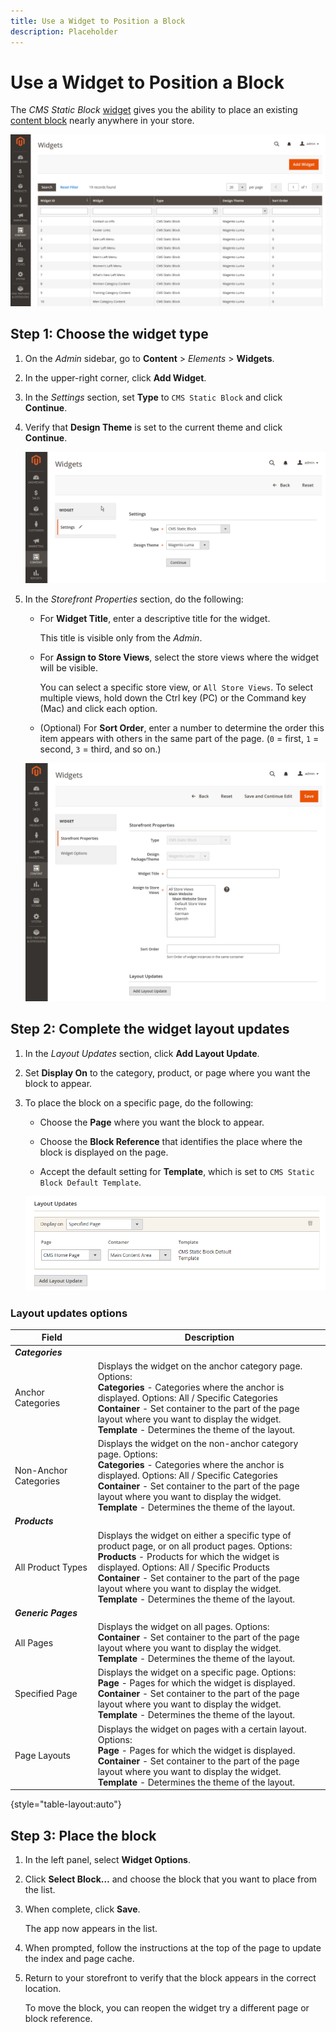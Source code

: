 ```yaml
---
title: Use a Widget to Position a Block
description: Placeholder
---
```

# Use a Widget to Position a Block

The _CMS Static Block_ [widget](widgets.md) gives you the ability to place an existing [content block](blocks.md) nearly anywhere in your store.

![Widgets list](./assets/widgets.png)<!-- zoom -->

## Step 1: Choose the widget type

1. On the _Admin_ sidebar, go to **Content** > _Elements_ > **Widgets**.

1. In the upper-right corner, click **Add Widget**.

1. In the _Settings_ section, set **Type** to `CMS Static Block` and click **Continue**.

1. Verify that **Design Theme** is set to the current theme and click **Continue**.

   ![Widget settings](./assets/widget-settings.png)<!-- zoom -->

1. In the _Storefront Properties_ section, do the following:

   - For **Widget Title**, enter a descriptive title for the widget.

      This title is visible only from the _Admin_.

   - For **Assign to Store Views**, select the store views where the widget will be visible.

      You can select a specific store view, or `All Store Views`. To select multiple views, hold down the Ctrl key (PC) or the Command key (Mac) and click each option.

   - (Optional) For **Sort Order**, enter a number to determine the order this item appears with others in the same part of the page. (`0` = first, `1` = second, `3` = third, and so on.)

   ![Widget storefront properties](./assets/widget-storefront-properties.png)<!-- zoom -->

## Step 2: Complete the widget layout updates

1. In the _Layout Updates_ section, click **Add Layout Update**.

1. Set **Display On** to the category, product, or page where you want the block to appear.

1. To place the block on a specific page, do the following:

   - Choose the **Page** where you want the block to appear.

   - Choose the **Block Reference** that identifies the place where the block is displayed on the page.

   - Accept the default setting for **Template**, which is set to `CMS Static Block Default Template`.

   ![Widget layout updates](./assets/widget-layout-update-home-page.png)<!-- zoom -->

### Layout updates options

|Field|Description|
|--- |--- |
|**_Categories_**||
|Anchor Categories|Displays the widget on the anchor category page. Options:<br/>**Categories** - Categories where the anchor is displayed. Options: All / Specific Categories<br/>**Container** - Set container to the part of the page layout where you want to display the widget.<br/>**Template** - Determines the theme of the layout.|
|Non-Anchor Categories|Displays the widget on the non-anchor category page. Options:<br/>**Categories** - Categories where the anchor is displayed. Options: All / Specific Categories<br/>**Container** - Set container to the part of the page layout where you want to display the widget.<br/>**Template** - Determines the theme of the layout.|
|**_Products_**||
|All Product Types|Displays the widget on either a specific type of product page, or on all product pages. Options:<br/>**Products** - Products for which the widget is displayed. Options: All / Specific Products<br/>**Container** - Set container to the part of the page layout where you want to display the widget.<br/>**Template** - Determines the theme of the layout.|
|**_Generic Pages_**||
|All Pages|Displays the widget on all pages. Options:<br/>**Container** - Set container to the part of the page layout where you want to display the widget.<br/>**Template** - Determines the theme of the layout.|
|Specified Page|Displays the widget on a specific page. Options:<br/>**Page** - Pages for which the widget is displayed.<br/>**Container** - Set container to the part of the page layout where you want to display the widget.<br/>**Template** - Determines the theme of the layout.|
|Page Layouts|Displays the widget on pages with a certain layout. Options:<br/>**Page** - Pages for which the widget is displayed.<br/>**Container** - Set container to the part of the page layout where you want to display the widget.<br/>**Template** - Determines the theme of the layout.|

{style="table-layout:auto"}

## Step 3: Place the block

1. In the left panel, select **Widget Options**.

1. Click **Select Block…** and choose the block that you want to place from the list.

1. When complete, click **Save**.

   The app now appears in the list.

1. When prompted, follow the instructions at the top of the page to update the index and page cache.

1. Return to your storefront to verify that the block appears in the correct location.

   To move the block, you can reopen the widget try a different page or block reference.
